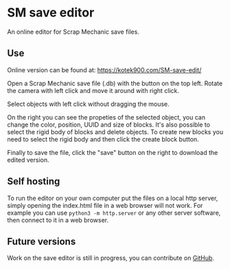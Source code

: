 # SM save editor
An online editor for Scrap Mechanic save files.

## Use
Online version can be found at: https://kotek900.com/SM-save-edit/

Open a Scrap Mechanic save file (.db) with the button on the top left.
Rotate the camera with left click and move it around with right click.

Select objects with left click without dragging the mouse.

On the right you can see the propeties of the selected object,
you can change the color, position, UUID and size of blocks.
It's also possible to select the rigid body of blocks and delete objects.
To create new blocks you need to select the rigid body and then click the create block button.

Finally to save the file, click the "save" button on the right to download the edited version.

## Self hosting

To run the editor on your own computer put the files on a local http server, simply opening the index.html file in a web browser will not work.
For example you can use `python3 -m http.server` or any other server software, then connect to it in a web browser.

## Future versions

Work on the save editor is still in progress, you can contribute on [GitHub](https://github.com/kotek900/SM-save-edit/).
